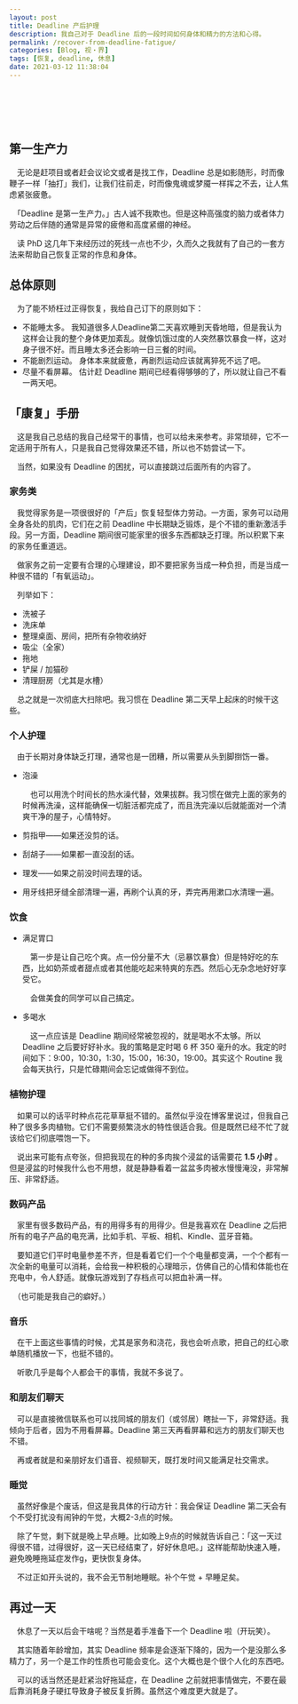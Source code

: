 ```yaml
---
layout: post
title: Deadline 产后护理
description: 我自己对于 Deadline 后的一段时间如何身体和精力的方法和心得。
permalink: /recover-from-deadline-fatigue/
categories: [Blog, 视・界]
tags: [恢复, deadline, 休息]
date: 2021-03-12 11:38:04
---
```


# 　

## 第一生产力

　无论是赶项目或者赶会议论文或者是找工作，Deadline 总是如影随形，时而像鞭子一样「抽打」我们，让我们往前走，时而像鬼魂或梦魇一样挥之不去，让人焦虑紧张疲惫。

　「Deadline 是第一生产力。」古人诚不我欺也。但是这种高强度的脑力或者体力劳动之后伴随的通常是异常的疲倦和高度紧绷的神经。

　读 PhD 这几年下来经历过的死线一点也不少，久而久之我就有了自己的一套方法来帮助自己恢复正常的作息和身体。

## 总体原则

　为了能不矫枉过正得恢复，我给自己订下的原则如下：

-   不能睡太多。 我知道很多人Deadline第二天喜欢睡到天昏地暗，但是我认为这样会让我的整个身体更加紊乱。就像饥饿过度的人突然暴饮暴食一样，这对身子很不好。而且睡太多还会影响一日三餐的时间。
-   不能剧烈运动。 身体本来就疲惫，再剧烈运动应该就离猝死不远了吧。
-   尽量不看屏幕。 估计赶 Deadline 期间已经看得够够的了，所以就让自己不看一两天吧。

## 「康复」手册

　这是我自己总结的我自己经常干的事情，也可以给未来参考。非常琐碎，它不一定适用于所有人，只是我自己觉得效果还不错，所以也不妨尝试一下。

　当然，如果没有 Deadline 的困扰，可以直接跳过后面所有的内容了。

### 家务类

　我觉得家务是一项很很好的「产后」恢复轻型体力劳动。一方面，家务可以动用全身各处的肌肉，它们在之前 Deadline 中长期缺乏锻炼，是个不错的重新激活手段。另一方面，Deadline 期间很可能家里的很多东西都缺乏打理。所以积累下来的家务任重道远。

　做家务之前一定要有合理的心理建设，即不要把家务当成一种负担，而是当成一种很不错的「有氧运动」。

　列举如下：

-   洗被子
-   洗床单
-   整理桌面、房间，把所有杂物收纳好
-   吸尘（全家）
-   拖地
-   铲屎 / 加猫砂
-   清理厨房（尤其是水槽）

　总之就是一次彻底大扫除吧。我习惯在 Deadline 第二天早上起床的时候干这些。

### 个人护理

　由于长期对身体缺乏打理，通常也是一团糟，所以需要从头到脚捯饬一番。

-   泡澡
    
    　也可以用洗个时间长的热水澡代替，效果拔群。我习惯在做完上面的家务的时候再洗澡，这样能确保一切脏活都完成了，而且洗完澡以后就能面对一个清爽干净的屋子，心情特好。
-   剪指甲——如果还没剪的话。
-   刮胡子——如果都一直没刮的话。
-   理发——如果之前没时间去理的话。
-   用牙线把牙缝全部清理一遍，再刷个认真的牙，弄完再用漱口水清理一遍。

### 饮食

-   满足胃口
    
    　第一步是让自己吃个爽。点一份分量不大（忌暴饮暴食）但是特好吃的东西，比如奶茶或者甜点或者其他能吃起来特爽的东西。然后心无杂念地好好享受它。
    
    　会做美食的同学可以自己搞定。

-   多喝水
    
    　这一点应该是 Deadline 期间经常被忽视的，就是喝水不太够。所以 Deadline 之后要好好补水。我的策略是定时喝 6 杯 350 毫升的水。我定的时间如下：9:00，10:30，1:30，15:00，16:30，19:00。其实这个 Routine 我会每天执行，只是忙碌期间会忘记或做得不到位。

### 植物护理

　如果可以的话平时种点花花草草挺不错的。虽然似乎没在博客里说过，但我自己种了很多多肉植物。它们不需要频繁浇水的特性很适合我。但是既然已经不忙了就该给它们彻底喂饱一下。

　说出来可能有点夸张，但把我现在的种的多肉挨个浸盆的话需要花 **1.5 小时** 。但是浸盆的时候我什么也不用想，就是静静看着一盆盆多肉被水慢慢淹没，非常解压、非常舒适。

### 数码产品

　家里有很多数码产品，有的用得多有的用得少。但是我喜欢在 Deadline 之后把所有的电子产品的电充满，比如手机、平板、相机、Kindle、蓝牙音箱。

　要知道它们平时电量参差不齐，但是看着它们一个个电量都变满，一个个都有一次全新的电量可以消耗，会给我一种积极的心理暗示，仿佛自己的心情和体能也在充电中，令人舒适。就像玩游戏到了存档点可以把血补满一样。

　（也可能是我自己的癖好。）

### 音乐

　在干上面这些事情的时候，尤其是家务和浇花，我也会听点歌，把自己的红心歌单随机播放一下，也挺不错的。

　听歌几乎是每个人都会干的事情，我就不多说了。

### 和朋友们聊天

　可以是直接微信联系也可以找同城的朋友们（或邻居）瞎扯一下，非常舒适。我倾向于后者，因为不用看屏幕。Deadline 第三天再看屏幕和远方的朋友们聊天也不错。

　再或者就是和亲朋好友们语音、视频聊天，既打发时间又能满足社交需求。

### 睡觉

　虽然好像是个废话，但这是我具体的行动方针：我会保证 Deadline 第二天会有个不受打扰没有闹钟的午觉，大概2-3点的时候。

　除了午觉，剩下就是晚上早点睡。比如晚上9点的时候就告诉自己：「这一天过得很不错，过得很好，这一天已经结束了，好好休息吧。」这样能帮助快速入睡，避免晚睡拖延症发作g，更快恢复身体。

　不过正如开头说的，我不会无节制地睡眠。补个午觉 + 早睡足矣。

## 再过一天

　休息了一天以后会干啥呢？当然是着手准备下一个 Deadline 啦（开玩笑）。

　其实随着年龄增加，其实 Deadline 频率是会逐渐下降的，因为一个是没那么多精力了，另一个是工作的性质也可能会变化。这个大概也是个很个人化的东西吧。

　可以的话当然还是赶紧治好拖延症，在 Deadline 之前就把事情做完，不要在最后靠消耗身子硬扛导致身子被反复折腾。虽然这个难度更大就是了。
